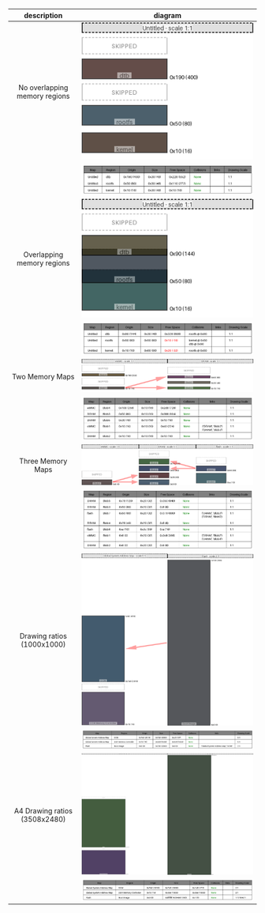 |description|diagram|
|:-:|:-:|
|No overlapping memory regions|![](test_generate_doc_example_normal_redux.png)|
||![](test_generate_doc_example_normal_table.png)|
|Overlapping memory regions|![](test_generate_doc_example_collisions_redux.png)|
||![](test_generate_doc_example_collisions_table.png)|
|Two Memory Maps|![](test_generate_doc_example_two_maps_redux.png)|
||![](test_generate_doc_example_two_maps_table.png)|
|Three Memory Maps|![](test_generate_doc_example_three_maps_redux.png)|
||![](test_generate_doc_example_three_maps_table.png)|
|Drawing ratios (1000x1000)|![](test_generate_doc_zynqmp_example_redux.png)|
||![](test_generate_doc_zynqmp_example_table.png)|
|A4 Drawing ratios (3508x2480)|![](test_generate_doc_zynqmp_large_example_redux.png)|
||![](test_generate_doc_zynqmp_large_example_table.png)|